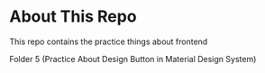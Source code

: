 # About This Repo
This repo contains the practice things about frontend 


Folder 5 (Practice About Design Button in Material Design System)
